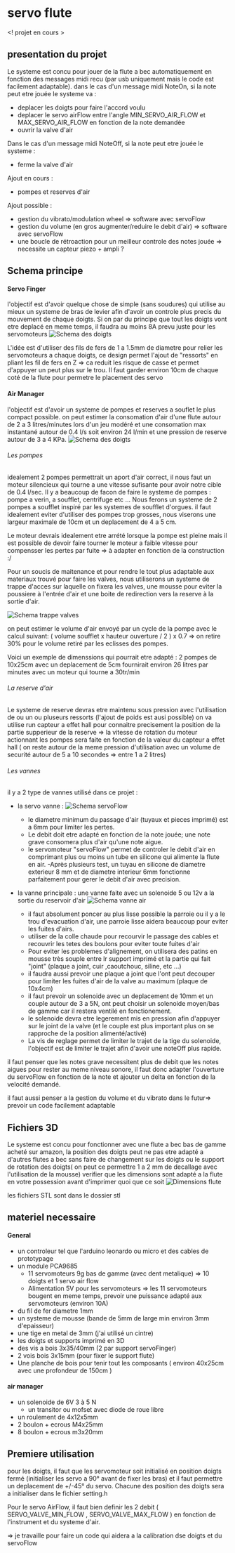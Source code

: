# servo flute
<! projet en cours >

## presentation du projet

Le systeme est concu pour jouer de la flute a bec automatiquement en fonction des messages midi recu (par usb uniquement mais le code est facilement adaptable).
dans le cas d'un message midi NoteOn, si la note peut etre jouée le systeme va :
- deplacer les doigts pour faire l'accord voulu
- deplacer le servo airFlow entre l'angle MIN_SERVO_AIR_FLOW et MAX_SERVO_AIR_FLOW en fonction de la note demandée 
- ouvrir la valve d'air 

Dans le cas d'un message midi NoteOff, si la note peut etre jouée le systeme :
- ferme la valve d'air

Ajout en cours : 
- pompes et reserves d'air

Ajout possible : 
- gestion du vibrato/modulation wheel => software avec servoFlow
- gestion du volume (en gros augmenter/reduire le debit d'air)  => software avec servoFlow
- une boucle de rétroaction pour un meilleur controle des notes jouée => necessite un capteur piezo + ampli ?
  
## Schema principe

#### Servo Finger
l'objectif est d'avoir quelque chose de simple (sans soudures) qui utilise au mieux un systeme de bras de levier afin d'avoir un controle plus precis du mouvement de chaque doigts.
Si on par du principe que tout les doigts vont etre deplacé en meme temps, il faudra au moins 8A prevu juste pour les servomoteurs
![Schema des doigts](https://github.com/glloq/servo-flute/blob/main/img/schemasfingers.png?raw=true)

L'idée est d'utiliser des fils de fers de 1 a 1.5mm de diametre pour relier les servomoteurs a chaque doigts, ce design permet l'ajout de "ressorts" en pliant les fil de fers en Z => ca reduit les risque de casse et permet d'appuyer un peut plus sur le trou.
Il faut garder environ 10cm de chaque coté de la flute pour permetre le placement des servo

#### Air Manager

l'objectif est d'avoir un systeme de pompes et reserves a souflet le plus compact possible.
on peut estimer la consomation d'air d'une flute autour de 2 a 3 litres/minutes lors d'un jeu modéré et une consomation max instantané autour de 0.4 l/s soit environ 24 l/min et une pression de reserve autour de 3 a 4 KPa.
![Schema des doigts](https://github.com/glloq/servo-flute/blob/main/img/schemaspompes.png?raw=true)

 ###### Les pompes
 
idealement 2  pompes permettrait un aport d'air correct, il nous faut un moteur silencieux qui tourne a une vitesse sufisante pour avoir notre cible de 0.4 l/sec.
Il y a beaucoup de facon de faire le systeme de pompes : pompe a verin, a soufflet, centrifuge etc ... 
Nous ferons un systeme de 2 pompes a soufflet inspiré par les systemes de soufflet d'orgues.
il faut idealement eviter d'utiliser des pompes trop grosses, nous viserons une largeur maximale de 10cm et un deplacement de 4 a 5 cm.

Le moteur devrais idealement etre arrété lorsque la pompe est pleine mais il est possible de devoir faire tourner le moteur a faible vitesse pour compensser les pertes par fuite => à adapter en fonction de la construction :/

Pour un soucis de maitenance et pour rendre le tout plus adaptable aux materiaux trouvé pour faire les valves, nous utiliserons un systeme de trappe d'acces sur laquelle on fixera les valves, une mousse pour eviter la poussiere à l'entrée d'air et une boite de redirection vers la reserve à la sortie d'air.

   ![Schema trappe valves](https://github.com/glloq/servo-flute/blob/main/img/trappe%20soufflet.png?raw=true)


on peut estimer le volume d'air envoyé par un cycle de la pompe avec le calcul suivant:
( volume soufflet x hauteur ouverture  / 2 ) x 0.7  => on retire 30% pour le volume retiré par les eclisses des pompes.

Voici un exemple de dimenssions qui pourrait etre adapté :
2 pompes de 10x25cm avec un deplacement de 5cm fournirait environ 26 litres par minutes avec un moteur qui tourne a 30tr/min 

 ###### La reserve d'air

Le systeme de reserve devras etre maintenu sous pression avec l'utilisation de ou un ou pluseurs ressorts (l'ajout de poids est ausi possible) 
on va utilise run capteur a effet hall pour connaitre precisement la position de la partie supperieur de la reserve => la vitesse de rotation du moteur actionnant les pompes sera faite en fonction de la valeur du capteur a effet hall ( on reste autour de la meme pression d'utilisation avec un volume de securité autour de 5 a 10 secondes => entre 1 a 2 litres)

 ###### Les vannes 
 
il y a 2 type de vannes utilisé dans ce projet : 

- la servo vanne :
  ![Schema servoFlow](https://github.com/glloq/servo-flute/blob/main/img/servo%20vavle%20variable.png?raw=true)
  - le diametre minimum du passage d'air (tuyaux et pieces imprimé) est a 6mm pour limiter les pertes.
  - Le debit doit etre adapté en fonction de la note jouée; une note grave consomera plus d'air qu'une note aigue.
  - le servomoteur "servoFlow" permet de controler le debit d'air en comprimant plus ou moins un tube en silicone qui alimente la flute en air.
  -Après plusieurs test, un tuyau en silicone de diametre exterieur 8 mm et de diametre interieur 6mm fonctionne parfaitement pour gerer le debit d'air avec precision.


- la vanne principale : une vanne faite avec un solenoide 5 ou 12v a la sortie du reservoir d'air
  ![Schema vanne air](https://github.com/glloq/servo-flute/blob/main/img/vanne%20generale.png?raw=true)
  - il faut absolument poncer au plus lisse possible la parroie ou il y a le trou d'evacuation d'air, une parroie lisse aidera beaucoup pour eviter les fuites d'airs.
  - utiliser de la colle chaude pour recourvir le passage des cables et recouvrir les tetes des boulons pour eviter toute fuites d'air
  - Pour eviter les problemes d'alignement, on utilisera des patins en mousse très souple entre lr support imprimé et la partie qui fait "joint" (plaque a joint, cuir ,caoutchouc, siline, etc ...)
  - il faudra aussi prevoir une plaque a joint que l'ont peut decouper pour limiter les fuites d'air de la valve au maximum (plaque de 10x4cm)
  - il faut prevoir un solenoide avec un deplacement de 10mm et un couple autour de 3 a 5N, ont peut choisir un solenoide moyen/bas de gamme car il restera ventilé en fonctionement.
  - le solenoide devra etre legerement mis en pression afin d'appuyer sur le joint de la valve (et le couple est plus important plus on se rapproche de la position alimenté/activé) 
  - La vis de reglage permet de limiter le trajet de la tige du solenoide, l'objectif est de limiter le trajet afin d'avoir une noteOff plus rapide.

 il faut penser que les notes grave necessitent plus de debit que les notes aigues pour rester au meme niveau sonore, il faut donc adapter l'ouverture du servoFlow en fonction de la note et ajouter un delta en fonction de la velocité demandé.
 
il faut aussi penser a la gestion du volume et du vibrato dans le futur=> prevoir un code facilement adaptable

## Fichiers 3D

Le systeme est concu pour fonctionner avec une flute a bec bas de gamme acheté sur amazon, la position des doigts peut ne pas etre adapté a d'autres flutes a bec sans faire de changement sur les doigts ou le support de rotation des doigts( on peut ce permettre 1 a 2 mm de decallage avec l'utilisation de la mousse) 
verifier que les dimensions sont adapté a la flute en votre possession avant d'imprimer quoi que ce soit
![Dimensions flute](https://github.com/glloq/servo-flute/blob/main/img/dimenssionFlute.png?raw=true)

les fichiers STL sont dans le dossier stl 


## materiel necessaire 

#### General

- un controleur tel que l'arduino leonardo ou micro et des cables de prototypage
- un module PCA9685
  - 11 servomoteurs 9g bas de gamme (avec dent metalique) => 10 doigts et 1 servo air flow
  - Alimentation 5V pour les servomoteurs => les 11 servomoteurs bougent en meme temps, prevoir une puissance adapté aux servomoteurs (environ 10A)
- du fil de fer diametre 1mm
- un systeme de mousse  (bande de 5mm de large min environ 3mm d'epaisseur)
- une tige en metal de 3mm (j'ai utilisé un cintre) 
- les doigts et supports imprimé en 3D
- des vis a bois 3x35/40mm (2 par support servoFinger)
- 2 vois bois 3x15mm (pour fixer le support flute)
- Une planche de bois pour tenir tout les composants ( environ 40x25cm avec une profondeur de 150cm )

#### air manager

- un solenoide de 6V 3 à 5 N
  - un transitor ou mofset avec diode de roue libre
- un roulement de 4x12x5mm
- 2 boulon + ecrous M4x25mm
- 8 boulon + ecrous m3x20mm


## Premiere utilisation

pour les doigts, il faut que les servomoteur soit initialisé en position doigts fermé (initialiser les servo a 90° avant de fixer les bras) et il faut permettre un deplacement de +/-45° du servo.
Chacune des position des doigts sera a initialiser dans le fichier setting.h 

Pour le servo AirFlow, il faut bien definir les 2 debit ( SERVO_VALVE_MIN_FLOW , SERVO_VALVE_MAX_FLOW ) en fonction de l'instrument et du systeme d'air.

=> je travaille pour faire un code qui aidera a la calibration dse doigts et du servoFlow
